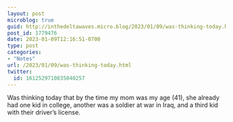 ```yaml
---
layout: post
microblog: true
guid: http://inthedeltawaves.micro.blog/2023/01/09/was-thinking-today.html
post_id: 1779476
date: 2023-01-09T12:16:51-0700
type: post
categories:
- "Notes"
url: /2023/01/09/was-thinking-today.html
twitter:
  id: 1612529710835040257
---
```

<p>Was thinking today that by the time my mom was my age (41), she already had one kid in college, another was a soldier at war in Iraq, and a third kid with their driver’s license.</p>
